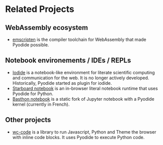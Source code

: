 # Related Projects

## WebAssembly ecosystem

- [emscripten](https://emscripten.org/) is the compiler toolchain for WebAssembly
  that made Pyodide possible.

## Notebook environements / IDEs / REPLs

 - [Iodide](https://github.com/iodide-project/iodide) is a notebook-like
   environment for literate scientific computing and communication for the
   web. It is no longer actively developed. Historically, Pyodide started
   as plugin for iodide.
 - [Starboard notebook](https://github.com/gzuidhof/starboard-notebook) is an
   in-browser literal notebook runtime that uses Pyodide for Python.
 - [Basthon notebook](https://notebook.basthon.fr/) is a static fork of Jupyter
   notebook with a Pyodide kernel (currently in French).

## Other projects

- [wc-code](https://github.com/vanillawc/wc-code) is a library to run
  Javascript, Python and Theme the browser with inline code blocks.
  It uses Pyodide to execute Python code.
